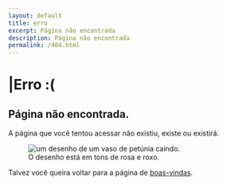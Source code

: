 ```yaml
---
layout: default
title: erro
excerpt: Página não encontrada
description: Página não encontrada
permalink: /404.html
---
```

<h1>
<span aria-hidden="true">|</span>Erro :(
</h1>
<section class="texto-geral" style="text-wrap: balance;">
<h2>Página não encontrada.</h2>

<p>A página que você tentou acessar não existiu, existe ou existirá.</p>
    <figure class="imagem-erro">
        <img src="{{ site.baseurl }}/assets/404.png" alt="um desenho de um vaso de petúnia caindo. O desenho está em tons de rosa e roxo." title="Oh no, página errada novamente">
    </figure>
<p>Talvez você queira voltar para a página de <a href="{{ site.url }}/" title="meu cantinho na internet">boas-vindas</a>.</p>
</section>
